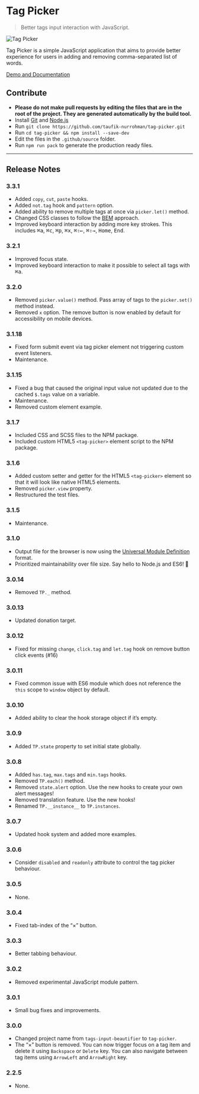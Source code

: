 Tag Picker
==========

> Better tags input interaction with JavaScript.

![Tag Picker](https://user-images.githubusercontent.com/1669261/126896222-c4d40a5e-a130-4319-a15a-3ec490b175b3.png)

Tag Picker is a simple JavaScript application that aims to provide better experience for users in adding and removing comma-separated list of words.

[Demo and Documentation](https://taufik-nurrohman.github.io/tag-picker "View Demo")

Contribute
----------

 - **Please do not make pull requests by editing the files that are in the root of the project. They are generated automatically by the build tool.**
 - Install [Git](https://en.wikipedia.org/wiki/Git) and [Node.js](https://en.wikipedia.org/wiki/Node.js)
 - Run `git clone https://github.com/taufik-nurrohman/tag-picker.git`
 - Run `cd tag-picker && npm install --save-dev`
 - Edit the files in the `.github/source` folder.
 - Run `npm run pack` to generate the production ready files.

---

Release Notes
-------------

### 3.3.1

 - Added `copy`, `cut`, `paste` hooks.
 - Added `not.tag` hook and `pattern` option.
 - Added ability to remove multiple tags at once via `picker.let()` method.
 - Changed CSS classes to follow the [BEM](http://getbem.com) approach.
 - Improved keyboard interaction by adding more key strokes. This includes <kbd>⌘</kbd><kbd>a</kbd>, <kbd>⌘</kbd><kbd>c</kbd>, <kbd>⌘</kbd><kbd>p</kbd>, <kbd>⌘</kbd><kbd>x</kbd>, <kbd>⌘</kbd><kbd>⇧</kbd><kbd>←</kbd>, <kbd>⌘</kbd><kbd>⇧</kbd><kbd>→</kbd>, <kbd>Home</kbd>, <kbd>End</kbd>.

### 3.2.1

 - Improved focus state.
 - Improved keyboard interaction to make it possible to select all tags with <kbd>⌘</kbd><kbd>a</kbd>.

### 3.2.0

 - Removed `picker.value()` method. Pass array of tags to the `picker.set()` method instead.
 - Removed `x` option. The remove button is now enabled by default for accessibility on mobile devices.

### 3.1.18

 - Fixed form submit event via tag picker element not triggering custom event listeners.
 - Maintenance.

### 3.1.15

 - Fixed a bug that caused the original input value not updated due to the cached `$.tags` value on a variable.
 - Maintenance.
 - Removed custom element example.

### 3.1.7

 - Included CSS and SCSS files to the NPM package.
 - Included custom HTML5 `<tag-picker>` element script to the NPM package.

### 3.1.6

 - Added custom setter and getter for the HTML5 `<tag-picker>` element so that it will look like native HTML5 elements.
 - Removed `picker.view` property.
 - Restructured the test files.

### 3.1.5

 - Maintenance.

### 3.1.0

 - Output file for the browser is now using the [Universal Module Definition](https://github.com/umdjs/umd) format.
 - Prioritized maintainability over file size. Say hello to Node.js and ES6! :wave:

### 3.0.14

 - Removed `TP._` method.

### 3.0.13

 - Updated donation target.

### 3.0.12

 - Fixed for missing `change`, `click.tag` and `let.tag` hook on remove button click events (#16)

### 3.0.11

 - Fixed common issue with ES6 module which does not reference the `this` scope to `window` object by default.

### 3.0.10

 - Added ability to clear the hook storage object if it’s empty.

### 3.0.9

 - Added `TP.state` property to set initial state globally.

### 3.0.8

 - Added `has.tag`, `max.tags` and `min.tags` hooks.
 - Removed `TP.each()` method.
 - Removed `state.alert` option. Use the new hooks to create your own alert messages!
 - Removed translation feature. Use the new hooks!
 - Renamed `TP.__instance__` to `TP.instances`.

### 3.0.7

 - Updated hook system and added more examples.

### 3.0.6

 - Consider `disabled` and `readonly` attribute to control the tag picker behaviour.

### 3.0.5

 - None.

### 3.0.4

 - Fixed tab-index of the “×” button.

### 3.0.3

 - Better tabbing behaviour.

### 3.0.2

 - Removed experimental JavaScript module pattern.

### 3.0.1

 - Small bug fixes and improvements.

### 3.0.0

 - Changed project name from `tags-input-beautifier` to `tag-picker`.
 - The “×” button is removed. You can now trigger focus on a tag item and delete it using `Backspace` or `Delete` key. You can also navigate between tag items using `ArrowLeft` and `ArrowRight` key.

### 2.2.5

 - None.
